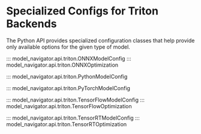 <!--
Copyright (c) 2021-2023, NVIDIA CORPORATION. All rights reserved.

Licensed under the Apache License, Version 2.0 (the "License");
you may not use this file except in compliance with the License.
You may obtain a copy of the License at

    http://www.apache.org/licenses/LICENSE-2.0

Unless required by applicable law or agreed to in writing, software
distributed under the License is distributed on an "AS IS" BASIS,
WITHOUT WARRANTIES OR CONDITIONS OF ANY KIND, either express or implied.
See the License for the specific language governing permissions and
limitations under the License.
-->

# Specialized Configs for Triton Backends

The Python API provides specialized configuration classes that help provide only
available options for the given type of model.

::: model_navigator.api.triton.ONNXModelConfig
::: model_navigator.api.triton.ONNXOptimization

::: model_navigator.api.triton.PythonModelConfig

::: model_navigator.api.triton.PyTorchModelConfig

::: model_navigator.api.triton.TensorFlowModelConfig
::: model_navigator.api.triton.TensorFlowOptimization

::: model_navigator.api.triton.TensorRTModelConfig
::: model_navigator.api.triton.TensorRTOptimization
